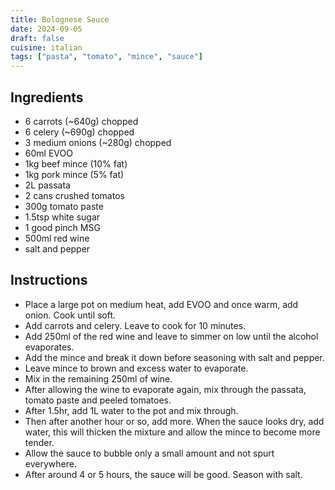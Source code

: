 ```yaml
---
title: Bolognese Sauce
date: 2024-09-05
draft: false
cuisine: italian
tags: ["pasta", "tomato", "mince", "sauce"]
---
```


## Ingredients
- 6 carrots (~640g) chopped
- 6 celery (~690g) chopped
- 3 medium onions (~280g) chopped
- 60ml EVOO
- 1kg beef mince (10% fat)
- 1kg pork mince (5% fat)
- 2L passata
- 2 cans crushed tomatos
- 300g tomato paste
- 1.5tsp white sugar
- 1 good pinch MSG
- 500ml red wine
- salt and pepper

## Instructions
- Place a large pot  on medium heat, add EVOO and once warm, add onion. Cook until soft.
- Add carrots and celery.  Leave to cook for 10 minutes.
- Add 250ml of the red wine and leave to simmer on low until the alcohol evaporates.
- Add the mince and break it down before seasoning with salt and pepper.
- Leave mince to brown and excess water to evaporate.
- Mix in the remaining 250ml of wine.
- After allowing the wine to evaporate again, mix through the passata, tomato paste and peeled tomatoes.
- After 1.5hr, add 1L water to the pot and mix through.
- Then after another hour or so, add more. When the sauce looks dry, add water, this will thicken the mixture and allow the mince to become more tender.
- Allow the sauce to bubble only a small amount and not spurt everywhere.
- After around 4 or 5 hours, the sauce will be good. Season with salt.

